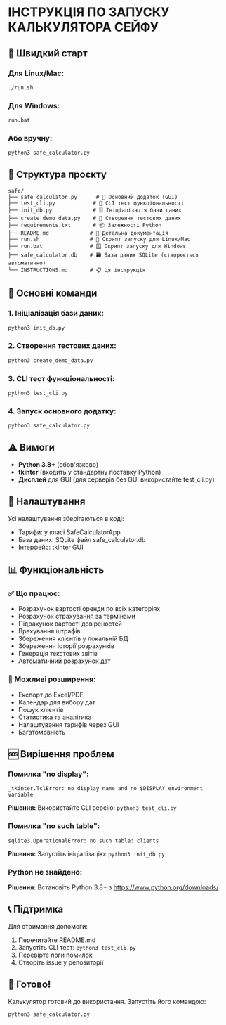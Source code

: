 # ІНСТРУКЦІЯ ПО ЗАПУСКУ КАЛЬКУЛЯТОРА СЕЙФУ

## 🚀 Швидкий старт

### Для Linux/Mac:
```bash
./run.sh
```

### Для Windows:
```cmd
run.bat
```

### Або вручну:
```bash
python3 safe_calculator.py
```

## 📁 Структура проєкту

```
safe/
├── safe_calculator.py      # 🎯 Основний додаток (GUI)
├── test_cli.py            # 🧪 CLI тест функціональності  
├── init_db.py             # 🗄️ Ініціалізація бази даних
├── create_demo_data.py    # 📝 Створення тестових даних
├── requirements.txt       # 📦 Залежності Python
├── README.md             # 📖 Детальна документація
├── run.sh                # 🐧 Скрипт запуску для Linux/Mac
├── run.bat               # 🪟 Скрипт запуску для Windows
├── safe_calculator.db    # 🗃️ База даних SQLite (створюється автоматично)
└── INSTRUCTIONS.md       # 📋 Ця інструкція
```

## 🎯 Основні команди

### 1. Ініціалізація бази даних:
```bash
python3 init_db.py
```

### 2. Створення тестових даних:
```bash
python3 create_demo_data.py
```

### 3. CLI тест функціональності:
```bash
python3 test_cli.py
```

### 4. Запуск основного додатку:
```bash
python3 safe_calculator.py
```

## ⚠️ Вимоги

- **Python 3.8+** (обов'язково)
- **tkinter** (входить у стандартну поставку Python)
- **Дисплей** для GUI (для серверів без GUI використайте test_cli.py)

## 🔧 Налаштування

Усі налаштування зберігаються в коді:
- Тарифи: у класі SafeCalculatorApp
- База даних: SQLite файл safe_calculator.db
- Інтерфейс: tkinter GUI

## 📊 Функціональність

### ✅ Що працює:
- Розрахунок вартості оренди по всіх категоріях
- Розрахунок страхування за термінами
- Підрахунок вартості довіреностей
- Врахування штрафів
- Збереження клієнтів у локальній БД
- Збереження історії розрахунків
- Генерація текстових звітів
- Автоматичний розрахунок дат

### 🚧 Можливі розширення:
- Експорт до Excel/PDF
- Календар для вибору дат
- Пошук клієнтів
- Статистика та аналітика
- Налаштування тарифів через GUI
- Багатомовність

## 🆘 Вирішення проблем

### Помилка "no display":
```
_tkinter.TclError: no display name and no $DISPLAY environment variable
```
**Рішення:** Використайте CLI версію: `python3 test_cli.py`

### Помилка "no such table":
```
sqlite3.OperationalError: no such table: clients
```
**Рішення:** Запустіть ініціалізацію: `python3 init_db.py`

### Python не знайдено:
**Рішення:** Встановіть Python 3.8+ з https://www.python.org/downloads/

## 📞 Підтримка

Для отримання допомоги:
1. Перечитайте README.md
2. Запустіть CLI тест: `python3 test_cli.py`
3. Перевірте логи помилок
4. Створіть issue у репозиторії

## 🎉 Готово!

Калькулятор готовий до використання. Запустіть його командою:
```bash
python3 safe_calculator.py
```
